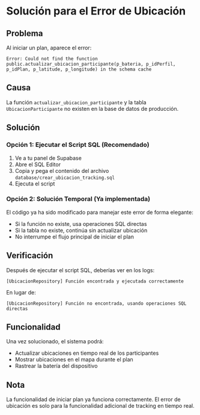 # Solución para el Error de Ubicación

## Problema
Al iniciar un plan, aparece el error:
```
Error: Could not find the function public.actualizar_ubicacion_participante(p_bateria, p_idPerfil, p_idPlan, p_latitude, p_longitude) in the schema cache
```

## Causa
La función `actualizar_ubicacion_participante` y la tabla `UbicacionParticipante` no existen en la base de datos de producción.

## Solución

### Opción 1: Ejecutar el Script SQL (Recomendado)

1. Ve a tu panel de Supabase
2. Abre el SQL Editor
3. Copia y pega el contenido del archivo `database/crear_ubicacion_tracking.sql`
4. Ejecuta el script

### Opción 2: Solución Temporal (Ya implementada)

El código ya ha sido modificado para manejar este error de forma elegante:
- Si la función no existe, usa operaciones SQL directas
- Si la tabla no existe, continúa sin actualizar ubicación
- No interrumpe el flujo principal de iniciar el plan

## Verificación

Después de ejecutar el script SQL, deberías ver en los logs:
```
[UbicacionRepository] Función encontrada y ejecutada correctamente
```

En lugar de:
```
[UbicacionRepository] Función no encontrada, usando operaciones SQL directas
```

## Funcionalidad

Una vez solucionado, el sistema podrá:
- Actualizar ubicaciones en tiempo real de los participantes
- Mostrar ubicaciones en el mapa durante el plan
- Rastrear la batería del dispositivo

## Nota
La funcionalidad de iniciar plan ya funciona correctamente. El error de ubicación es solo para la funcionalidad adicional de tracking en tiempo real. 